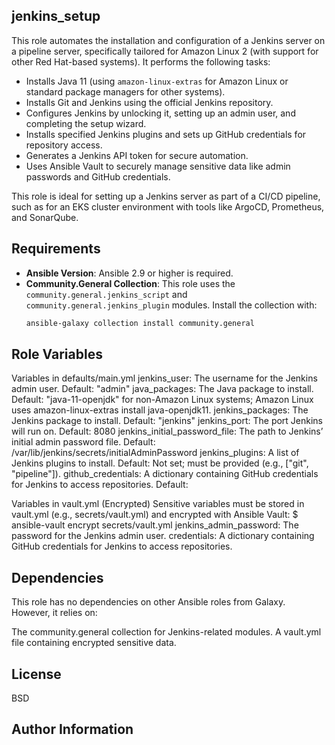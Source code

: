 jenkins_setup
-------------

This role automates the installation and configuration of a Jenkins server on a pipeline server, specifically tailored for Amazon Linux 2 (with support for other Red Hat-based systems). It performs the following tasks:

- Installs Java 11 (using `amazon-linux-extras` for Amazon Linux or standard package managers for other systems).
- Installs Git and Jenkins using the official Jenkins repository.
- Configures Jenkins by unlocking it, setting up an admin user, and completing the setup wizard.
- Installs specified Jenkins plugins and sets up GitHub credentials for repository access.
- Generates a Jenkins API token for secure automation.
- Uses Ansible Vault to securely manage sensitive data like admin passwords and GitHub credentials.

This role is ideal for setting up a Jenkins server as part of a CI/CD pipeline, such as for an EKS cluster environment with tools like ArgoCD, Prometheus, and SonarQube.

Requirements
------------

- **Ansible Version**: Ansible 2.9 or higher is required.
- **Community.General Collection**: This role uses the `community.general.jenkins_script` and `community.general.jenkins_plugin` modules. Install the collection with:
  ```bash
  ansible-galaxy collection install community.general

Role Variables
--------------

Variables in defaults/main.yml
jenkins_user: The username for the Jenkins admin user.
Default: "admin"
java_packages: The Java package to install.
Default: "java-11-openjdk" for non-Amazon Linux systems; Amazon Linux uses amazon-linux-extras install java-openjdk11.
jenkins_packages: The Jenkins package to install.
Default: "jenkins"
jenkins_port: The port Jenkins will run on.
Default: 8080
jenkins_initial_password_file: The path to Jenkins’ initial admin password file.
Default: /var/lib/jenkins/secrets/initialAdminPassword
jenkins_plugins: A list of Jenkins plugins to install.
Default: Not set; must be provided (e.g., ["git", "pipeline"]).
github_credentials: A dictionary containing GitHub credentials for Jenkins to access repositories.
Default:

Variables in vault.yml (Encrypted)
Sensitive variables must be stored in vault.yml (e.g., secrets/vault.yml) and encrypted with Ansible Vault: $ ansible-vault encrypt secrets/vault.yml
jenkins_admin_password: The password for the Jenkins admin user.
credentials: A dictionary containing GitHub credentials for Jenkins to access repositories.


Dependencies
------------

This role has no dependencies on other Ansible roles from Galaxy. However, it relies on:

The community.general collection for Jenkins-related modules.
A vault.yml file containing encrypted sensitive data.



License
-------

BSD

Author Information
------------------


